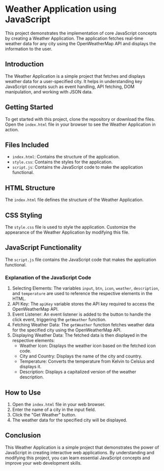 # Weather Application using JavaScript

This project demonstrates the implementation of core JavaScript concepts by creating a Weather Application. The application fetches real-time weather data for any city using the OpenWeatherMap API and displays the information to the user.

## Introduction

The Weather Application is a simple project that fetches and displays weather data for a user-specified city. It helps in understanding key JavaScript concepts such as event handling, API fetching, DOM manipulation, and working with JSON data.

## Getting Started

To get started with this project, clone the repository or download the files. Open the `index.html` file in your browser to see the Weather Application in action.

## Files Included

- `index.html`: Contains the structure of the application.
- `style.css`: Contains the styles for the application.
- `script.js`: Contains the JavaScript code to make the application functional.

## HTML Structure

The `index.html` file defines the structure of the Weather Application.

## CSS Styling

The `style.css` file is used to style the application. Customize the appearance of the Weather Application by modifying this file.

## JavaScript Functionality

The `script.js` file contains the JavaScript code that makes the application functional. 

### Explanation of the JavaScript Code

1. Selecting Elements: The variables `input`, `btn`, `icon`, `weather`, `description`, and `temperature` are used to reference the respective elements in the HTML.
2. API Key: The `apiKey` variable stores the API key required to access the OpenWeatherMap API.
3. Event Listener: An event listener is added to the button to handle the click event, triggering the `getWeather` function.
4. Fetching Weather Data: The `getWeather` function fetches weather data for the specified city using the OpenWeatherMap API.
5. Displaying Weather Data: The fetched data is then displayed in the respective elements:
   - Weather Icon: Displays the weather icon based on the fetched icon code.
   - City and Country: Displays the name of the city and country.
   - Temperature: Converts the temperature from Kelvin to Celsius and displays it.
   - Description: Displays a capitalized version of the weather description.

## How to Use

1. Open the `index.html` file in your web browser.
2. Enter the name of a city in the input field.
3. Click the "Get Weather" button.
4. The weather data for the specified city will be displayed.

## Conclusion

This Weather Application is a simple project that demonstrates the power of JavaScript in creating interactive web applications. By understanding and modifying this project, you can learn essential JavaScript concepts and improve your web development skills.